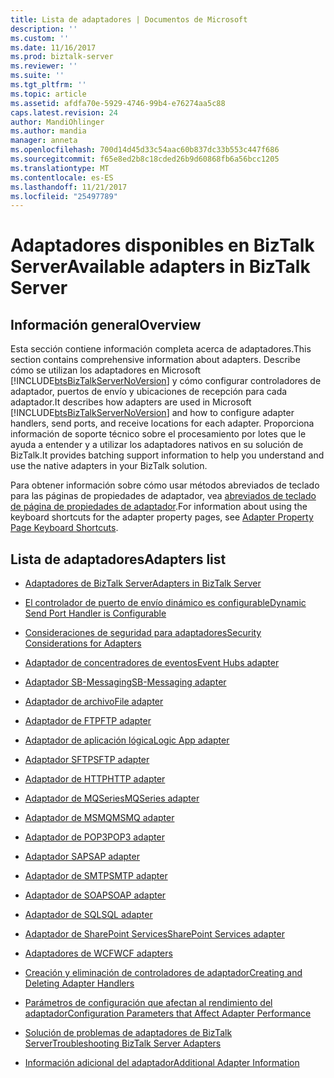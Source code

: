 ```yaml
---
title: Lista de adaptadores | Documentos de Microsoft
description: ''
ms.custom: ''
ms.date: 11/16/2017
ms.prod: biztalk-server
ms.reviewer: ''
ms.suite: ''
ms.tgt_pltfrm: ''
ms.topic: article
ms.assetid: afdfa70e-5929-4746-99b4-e76274aa5c88
caps.latest.revision: 24
author: MandiOhlinger
ms.author: mandia
manager: anneta
ms.openlocfilehash: 700d14d45d33c54aac60b837dc33b553c447f686
ms.sourcegitcommit: f65e8ed2b8c18cded26b9d60868fb6a56bcc1205
ms.translationtype: MT
ms.contentlocale: es-ES
ms.lasthandoff: 11/21/2017
ms.locfileid: "25497789"
---
```

# <a name="available-adapters-in-biztalk-server"></a><span data-ttu-id="32f61-102">Adaptadores disponibles en BizTalk Server</span><span class="sxs-lookup"><span data-stu-id="32f61-102">Available adapters in BizTalk Server</span></span>

## <a name="overview"></a><span data-ttu-id="32f61-103">Información general</span><span class="sxs-lookup"><span data-stu-id="32f61-103">Overview</span></span>
<span data-ttu-id="32f61-104">Esta sección contiene información completa acerca de adaptadores.</span><span class="sxs-lookup"><span data-stu-id="32f61-104">This section contains comprehensive information about adapters.</span></span> <span data-ttu-id="32f61-105">Describe cómo se utilizan los adaptadores en Microsoft [!INCLUDE[btsBizTalkServerNoVersion](../includes/btsbiztalkservernoversion-md.md)] y cómo configurar controladores de adaptador, puertos de envío y ubicaciones de recepción para cada adaptador.</span><span class="sxs-lookup"><span data-stu-id="32f61-105">It describes how adapters are used in Microsoft [!INCLUDE[btsBizTalkServerNoVersion](../includes/btsbiztalkservernoversion-md.md)] and how to configure adapter handlers, send ports, and receive locations for each adapter.</span></span> <span data-ttu-id="32f61-106">Proporciona información de soporte técnico sobre el procesamiento por lotes que le ayuda a entender y a utilizar los adaptadores nativos en su solución de BizTalk.</span><span class="sxs-lookup"><span data-stu-id="32f61-106">It provides batching support information to help you understand and use the native adapters in your BizTalk solution.</span></span>  
  
 <span data-ttu-id="32f61-107">Para obtener información sobre cómo usar métodos abreviados de teclado para las páginas de propiedades de adaptador, vea [abreviados de teclado de página de propiedades de adaptador](../core/adapter-property-page-keyboard-shortcuts.md).</span><span class="sxs-lookup"><span data-stu-id="32f61-107">For information about using the keyboard shortcuts for the adapter property pages, see [Adapter Property Page Keyboard Shortcuts](../core/adapter-property-page-keyboard-shortcuts.md).</span></span>  
  
## <a name="adapters-list"></a><span data-ttu-id="32f61-108">Lista de adaptadores</span><span class="sxs-lookup"><span data-stu-id="32f61-108">Adapters list</span></span>
  
-   [<span data-ttu-id="32f61-109">Adaptadores de BizTalk Server</span><span class="sxs-lookup"><span data-stu-id="32f61-109">Adapters in BizTalk Server</span></span>](../core/adapters-in-biztalk-server.md)  
  
-   [<span data-ttu-id="32f61-110">El controlador de puerto de envío dinámico es configurable</span><span class="sxs-lookup"><span data-stu-id="32f61-110">Dynamic Send Port Handler is Configurable</span></span>](../core/dynamic-send-port-handler-is-configurable.md)  
  
-   [<span data-ttu-id="32f61-111">Consideraciones de seguridad para adaptadores</span><span class="sxs-lookup"><span data-stu-id="32f61-111">Security Considerations for Adapters</span></span>](../core/security-considerations-for-adapters.md)  

-   [<span data-ttu-id="32f61-112">Adaptador de concentradores de eventos</span><span class="sxs-lookup"><span data-stu-id="32f61-112">Event Hubs adapter</span></span>](../core/event-hubs-adapter.md)
  
-   [<span data-ttu-id="32f61-113">Adaptador SB-Messaging</span><span class="sxs-lookup"><span data-stu-id="32f61-113">SB-Messaging adapter</span></span>](../core/sb-messaging-adapter.md)  
  
-   [<span data-ttu-id="32f61-114">Adaptador de archivo</span><span class="sxs-lookup"><span data-stu-id="32f61-114">File adapter</span></span>](../core/file-adapter.md)  
  
-   [<span data-ttu-id="32f61-115">Adaptador de FTP</span><span class="sxs-lookup"><span data-stu-id="32f61-115">FTP adapter</span></span>](../core/ftp-adapter.md)  

- [<span data-ttu-id="32f61-116">Adaptador de aplicación lógica</span><span class="sxs-lookup"><span data-stu-id="32f61-116">Logic App adapter</span></span>](../core/logic-app-adapter.md)
  
-   [<span data-ttu-id="32f61-117">Adaptador SFTP</span><span class="sxs-lookup"><span data-stu-id="32f61-117">SFTP adapter</span></span>](../core/sftp-adapter.md)  
  
-   [<span data-ttu-id="32f61-118">Adaptador de HTTP</span><span class="sxs-lookup"><span data-stu-id="32f61-118">HTTP adapter</span></span>](../core/http-adapter.md)  
  
-   [<span data-ttu-id="32f61-119">Adaptador de MQSeries</span><span class="sxs-lookup"><span data-stu-id="32f61-119">MQSeries adapter</span></span>](../core/mqseries-adapter.md)  
  
-   [<span data-ttu-id="32f61-120">Adaptador de MSMQ</span><span class="sxs-lookup"><span data-stu-id="32f61-120">MSMQ adapter</span></span>](../core/msmq-adapter.md)  
  
-   [<span data-ttu-id="32f61-121">Adaptador de POP3</span><span class="sxs-lookup"><span data-stu-id="32f61-121">POP3 adapter</span></span>](../core/pop3-adapter.md)  
  
-   [<span data-ttu-id="32f61-122">Adaptador SAP</span><span class="sxs-lookup"><span data-stu-id="32f61-122">SAP adapter</span></span>](../core/sap-adapter.md)  
  
-   [<span data-ttu-id="32f61-123">Adaptador de SMTP</span><span class="sxs-lookup"><span data-stu-id="32f61-123">SMTP adapter</span></span>](../core/smtp-adapter.md)  
  
-   [<span data-ttu-id="32f61-124">Adaptador de SOAP</span><span class="sxs-lookup"><span data-stu-id="32f61-124">SOAP adapter</span></span>](../core/soap-adapter.md)  
  
-   [<span data-ttu-id="32f61-125">Adaptador de SQL</span><span class="sxs-lookup"><span data-stu-id="32f61-125">SQL adapter</span></span>](../core/sql-adapter.md)  
  
-   [<span data-ttu-id="32f61-126">Adaptador de SharePoint Services</span><span class="sxs-lookup"><span data-stu-id="32f61-126">SharePoint Services adapter</span></span>](../core/windows-sharepoint-services-adapter.md)  
  
-   [<span data-ttu-id="32f61-127">Adaptadores de WCF</span><span class="sxs-lookup"><span data-stu-id="32f61-127">WCF adapters</span></span>](../core/wcf-adapters.md)  
  
-   [<span data-ttu-id="32f61-128">Creación y eliminación de controladores de adaptador</span><span class="sxs-lookup"><span data-stu-id="32f61-128">Creating and Deleting Adapter Handlers</span></span>](../core/creating-and-deleting-adapter-handlers.md)  
  
-   [<span data-ttu-id="32f61-129">Parámetros de configuración que afectan al rendimiento del adaptador</span><span class="sxs-lookup"><span data-stu-id="32f61-129">Configuration Parameters that Affect Adapter Performance</span></span>](../core/configuration-parameters-that-affect-adapter-performance.md)  
  
-   [<span data-ttu-id="32f61-130">Solución de problemas de adaptadores de BizTalk Server</span><span class="sxs-lookup"><span data-stu-id="32f61-130">Troubleshooting BizTalk Server Adapters</span></span>](../core/troubleshooting-biztalk-server-adapters.md)  
  
-   [<span data-ttu-id="32f61-131">Información adicional del adaptador</span><span class="sxs-lookup"><span data-stu-id="32f61-131">Additional Adapter Information</span></span>](../core/additional-adapter-information.md)